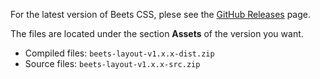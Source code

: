 For the latest version of Beets CSS, plese see the [GitHub Releases](https://github.com/jonasbirkelof/beets-layout/releases) page.

The files are located under the section **Assets** of the version you want.

- Compiled files: `beets-layout-v1.x.x-dist.zip`
- Source files: `beets-layout-v1.x.x-src.zip`